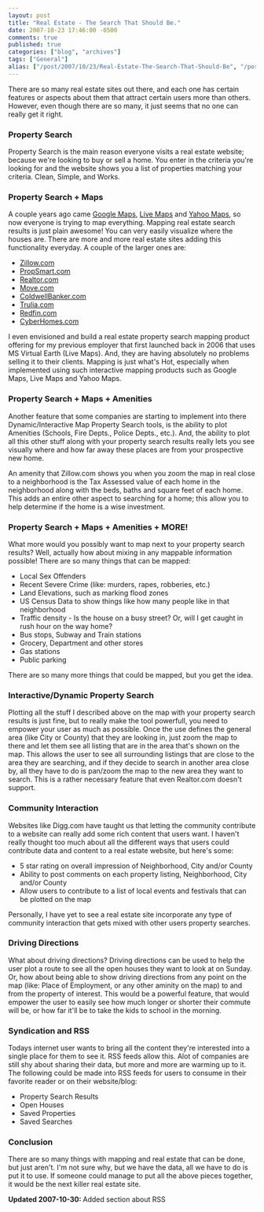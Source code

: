 ```yaml
---
layout: post
title: "Real Estate - The Search That Should Be."
date: 2007-10-23 17:46:00 -0500
comments: true
published: true
categories: ["blog", "archives"]
tags: ["General"]
alias: ["/post/2007/10/23/Real-Estate-The-Search-That-Should-Be", "/post/2007/10/23/real-estate-the-search-that-should-be"]
---
```

<!-- more -->
<P>There are so many real estate sites out there, and each one has certain features or aspects about them that attract certain users more than others. However, even though there are so many, it just seems that no one can really get it right.</P>
<H3>Property Search</H3>
<P>Property Search is the main&nbsp;reason everyone visits a real estate website; because we're looking to buy or sell a home. You enter in the criteria you're looking for and the website shows you a list of properties matching your criteria. Clean, Simple, and Works.</P>
<H3>Property Search + Maps</H3>
<P>A couple years ago came <A href="http://maps.google.com/" rel="external nofollow">Google Maps</A>, <A href="http://maps.live.com/" rel="external nofollow">Live Maps</A> and <A href="http://maps.yahoo.com/" rel="external nofollow">Yahoo Maps</A>, so now everyone is trying to map everything. Mapping real estate search results is just plain awesome! You can very easily visualize where the houses are. There are more and more real estate sites adding this functionality everyday. A&nbsp;couple of the larger ones are:</P>
<UL>
<LI><A href="http://zillow.com/" rel="external nofollow">Zillow.com</A> 
<LI><A href="http://propsmart.com/" rel="external nofollow">PropSmart.com</A> 
<LI><A href="http://realtor.com/" rel="external nofollow">Realtor.com</A> 
<LI><A href="http://move.com/" rel="external nofollow">Move.com</A> 
<LI><A href="http://coldwellbanker.com/">ColdwellBanker.com</A> 
<LI><A href="http://trulia.com/" rel="external nofollow">Trulia.com</A> 
<LI><A href="http://redfin.com/" rel="external nofollow">Redfin.com</A> 
<LI><A href="http://www.cyberhomes.com/" rel="external nofollow">CyberHomes.com</A></LI></UL>
<P>I even envisioned and build a real estate property search mapping product offering for my previous employer&nbsp;that first launched back in 2006&nbsp;that uses MS Virtual Earth (Live Maps). And, they are having absolutely no problems selling it to their clients. Mapping is just what's Hot, especially when implemented using such interactive mapping products such as Google Maps, Live Maps and Yahoo Maps.</P>
<H3>Property Search + Maps + Amenities</H3>
<P>Another feature that some companies are starting to implement into there Dynamic/Interactive Map Property Search tools, is the ability to plot Amenities (Schools, Fire Depts., Police Depts., etc.). And, the ability to plot all this other stuff along with your property search results really lets you see visually where and how far away these places are from your prospective new home.</P>
<P>An amenity that&nbsp;Zillow.com shows you when you zoom the map in real close to a neighborhood is the Tax Assessed value of each home in the neighborhood along with the beds, baths and square feet of each home. This adds an entire other aspect to searching for a home; this allow you to help determine if the home is a wise investment.</P>
<H3>Property Search + Maps + Amenities + MORE!</H3>
<P>What more would you possibly want to map next to your property search results? Well, actually how about mixing in any mappable information possible! There are so many things that can be mapped:</P>
<UL>
<LI>Local Sex Offenders 
<LI>Recent Severe Crime (like: murders, rapes, robberies, etc.) 
<LI>Land Elevations, such as marking flood zones 
<LI>US Census Data to show things like how many people like in that neighborhood 
<LI>Traffic density - Is the house on a busy street? Or, will I get caught in rush hour on the way home? 
<LI>Bus stops, Subway and Train stations 
<LI>Grocery, Department and other stores 
<LI>Gas stations 
<LI>Public parking</LI></UL>
<P>There are so many more things that could be mapped, but you get the idea.</P>
<H3>Interactive/Dynamic Property Search</H3>
<P>Plotting all the stuff I described above on the map with your property search results is just fine, but to really make the tool powerfull, you need to empower your user as much as possible. Once the use defines the general area (like City or County) that they are looking in, just zoom the map to there and let them see all listing that are in the area that's shown on the map. This allows the user to see all surrounding listings that are close to the area they are searching, and if they decide to search in another area close by, all they have to do is pan/zoom the map to the new area they want to search. This is a rather necessary feature that even Realtor.com doesn't support.</P>
<H3>Community Interaction</H3>
<P>Websites like Digg.com have taught us that letting the community contribute to a website can really add some rich content that users want. I haven't really thought too much about all the different&nbsp;ways that users could contribute data and content to a real estate website, but here's some:</P>
<UL>
<LI>5 star rating on overall impression of Neighborhood, City and/or County 
<LI>Ability to post comments on each property listing, Neighborhood, City and/or County 
<LI>Allow users to contribute to a list of local events and festivals&nbsp;that can be plotted on the map</LI></UL>
<P>Personally, I have yet to see a real estate site incorporate any type of community interaction that gets mixed with other users property searches.</P>
<H3>Driving Directions</H3>
<P>What about driving directions? Driving directions can be used to help the user plot a route to see all the open houses they want to look at&nbsp;on Sunday. Or, how about being able to show driving directions from any point on the map (like: Place of Employment, or any other aminity on the map) to and from the property of interest. This would be a powerful feature, that would empower the user to easily see how much longer or shorter their commute will be, or how far it'll be to take the kids to school in the morning.</P>
<H3>Syndication and RSS</H3>
<P>Todays internet user wants to bring all the content they're interested into a single place for them to see it. RSS feeds allow this. Alot of companies are still shy about sharing their data, but more and more are warming up to it. The following could be made into RSS feeds for users to consume in their favorite reader or on their website/blog:</P>
<UL>
<LI>Property Search Results 
<LI>Open Houses 
<LI>Saved Properties 
<LI>Saved Searches</LI></UL>
<H3>Conclusion</H3>
<P>There are so many things with mapping and real estate that can be done, but just aren't. I'm not sure why, but we have the data, all we have to do is put it to use. If someone could manage to put all the above pieces together, it would be the next killer real estate site.</P>
<P><STRONG>Updated 2007-10-30: </STRONG>Added section about RSS</P>
